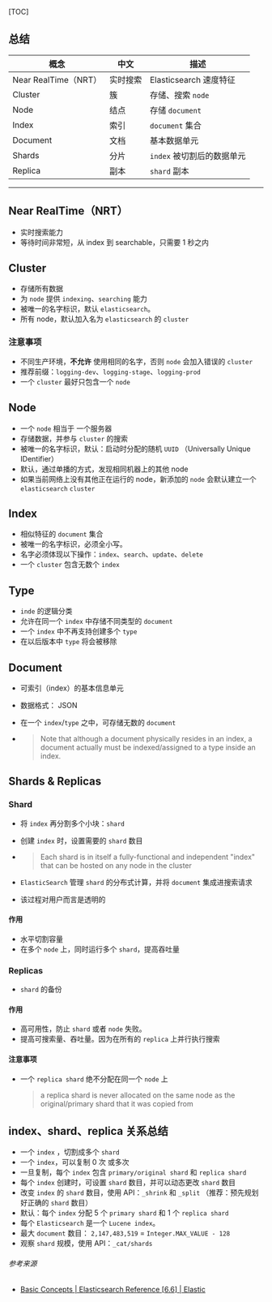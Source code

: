[TOC]



#### 

## 总结

| 概念                 | 中文     | 描述                       |
| -------------------- | -------- | -------------------------- |
| Near RealTime（NRT） | 实时搜索 | Elasticsearch 速度特征     |
| Cluster              | 簇       | 存储、搜索 `node`          |
| Node                 | 结点     | 存储 `document`            |
| Index                | 索引     | `document` 集合            |
| Document             | 文档     | 基本数据单元               |
| Shards               | 分片     | `index` 被切割后的数据单元 |
| Replica              | 副本     | `shard` 副本               |

------



## Near RealTime（NRT）

- 实时搜索能力
- 等待时间非常短，从 index 到 searchable，只需要 1 秒之内

## Cluster

- 存储所有数据
- 为 `node` 提供 `indexing`、`searching` 能力
- 被唯一的名字标识，默认 `elasticsearch`。
- 所有 node，默认加入名为  `elasticsearch` 的 `cluster`

### 注意事项

- 不同生产环境，**不允许** 使用相同的名字，否则 `node` 会加入错误的 `cluster`
- 推荐前缀：`logging-dev`、`logging-stage`、`logging-prod`
- 一个 `cluster` 最好只包含一个 `node`

## Node

- 一个 `node` 相当于 一个服务器
- 存储数据，并参与 `cluster` 的搜索
- 被唯一的名字标识，默认：启动时分配的随机 `UUID` （Universally Unique IDentifier）
- 默认，通过单播的方式，发现相同机器上的其他 node
- 如果当前网络上没有其他正在运行的 node，新添加的 `node` 会默认建立一个 `elasticsearch` `cluster`

## Index

- 相似特征的 `document` 集合
- 被唯一的名字标识，必须全小写。
- 名字必须体现以下操作：`index`、`search`、`update`、`delete`
- 一个 `cluster` 包含无数个 `index`

## Type

- `inde` 的逻辑分类
- 允许在同一个 `index` 中存储不同类型的 `document`
- 一个  `index` 中不再支持创建多个 `type`
- 在以后版本中 `type` 将会被移除

## Document

- 可索引（index）的基本信息单元

- 数据格式： JSON

- 在一个 `index`/`type` 之中，可存储无数的 `document`

- > Note that although a document physically resides in an index, a document actually must be indexed/assigned to a type inside an index.

## Shards & Replicas

### Shard

- 将 `index` 再分割多个小块：`shard`

- 创建 `index` 时，设置需要的 `shard` 数目

- > Each shard is in itself a fully-functional and independent "index" that can be hosted on any node in the cluster

- `ElasticSearch` 管理 `shard` 的分布式计算，并将 `document` 集成进搜索请求

- 该过程对用户而言是透明的

#### 作用

- 水平切割容量
- 在多个 `node` 上，同时运行多个 `shard`，提高吞吐量

### Replicas

- `shard` 的备份

#### 作用

- 高可用性，防止 `shard` 或者 `node` 失败。
- 提高可搜索量、吞吐量。因为在所有的 `replica` 上并行执行搜索



#### 注意事项

- 一个 `replica shard` 绝不分配在同一个 `node` 上

    >  a replica shard is never allocated on the same node as the original/primary shard that it was copied from

## index、shard、replica 关系总结

- 一个 `index` ，切割成多个 `shard`
- 一个 `index`，可以复制 0 次 或多次
- 一旦复制，每个 `index` 包含 `primary/original shard` 和 `replica shard`
- 每个 `index` 创建时，可设置 `shard` 数目，并可以动态更改 `shard` 数目
- 改变 `index` 的 `shard` 数目，使用 API：`_shrink` 和 `_split` （推荐：预先规划好正确的 `shard` 数目）
- 默认：每个 `index` 分配 5 个 `primary shard` 和 1 个 `replica shard`
- 每个 `Elasticsearch` 是一个 `Lucene index`。
- 最大 `document` 数目： `2,147,483,519` =  `Integer.MAX_VALUE - 128` 
- 观察 `shard` 规模，使用 API：`_cat/shards`

###### 参考来源

- [Basic Concepts | Elasticsearch Reference [6.6] | Elastic](https://www.elastic.co/guide/en/elasticsearch/reference/current/getting-started-concepts.html#_cluster)

    
